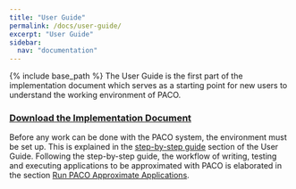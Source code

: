 ```yaml
---
title: "User Guide"
permalink: /docs/user-guide/
excerpt: "User Guide"
sidebar:
  nav: "documentation"
---
```


{% include base_path %}
The User Guide is the first part of the implementation document which serves
as a starting point for new users to understand the working environment of PACO.

### [Download the Implementation Document](/paco-cpu/docs/impl-doc.pdf) <br/>

Before any work can be done with the PACO system, the environment must be set
up. This is explained in the [step-by-step guide](/paco-cpu/docs/impl-doc.pdf#nameddest=sec:step-by-step-guide)
section of the User Guide. Following the step-by-step guide, the workflow of writing, testing and executing
applications to be approximated with PACO is elaborated in the section
[Run PACO Approximate Applications](/paco-cpu/docs/impl-doc.pdf#nameddest=sec:run-paco).
